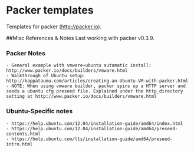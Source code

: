 # Packer templates
Templates for packer (http://packer.io).

##Misc References & Notes
Last working with packer v0.3.9.

### Packer Notes
	- General example with vmware+ubuntu automatic install: http://www.packer.io/docs/builders/vmware.html
	- Walkthrough of Ubuntu setup: http://kappataumu.com/articles/creating-an-Ubuntu-VM-with-packer.html
	- NOTE: When using vmware builder, packer spins up a HTTP server and seeds a ubuntu cfg preseed file. Explained under the http_directory setting at http://www.packer.io/docs/builders/vmware.html

### Ubuntu-Specific notes
	- https://help.ubuntu.com/12.04/installation-guide/amd64/index.html
	- https://help.ubuntu.com/12.04/installation-guide/amd64/preseed-contents.html
	- https://help.ubuntu.com/lts/installation-guide/amd64/preseed-intro.html
